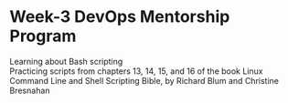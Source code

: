 # Week-3 DevOps Mentorship Program
Learning about Bash scripting <br>
Practicing scripts from chapters 13, 14, 15, and 16 of the book Linux Command Line and Shell Scripting Bible, by Richard Blum and Christine Bresnahan
